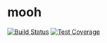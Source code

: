 # mooh

[![Build Status](https://travis-ci.org/lgiraudel/mooh.svg?branch=master)](https://travis-ci.org/lgiraudel/mooh) [![Test Coverage](https://codeclimate.com/github/lgiraudel/mooh/badges/coverage.svg)](https://codeclimate.com/github/lgiraudel/mooh/coverage)
